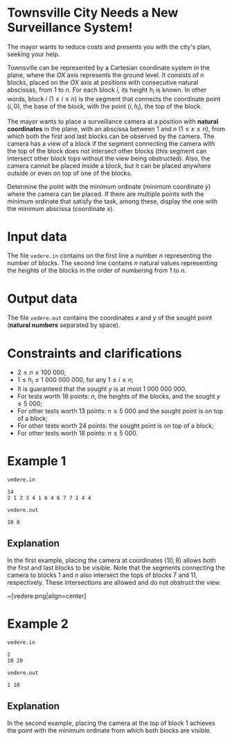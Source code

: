 # Townsville City Needs a New Surveillance System!

The mayor wants to reduce costs and presents you with the city's plan, seeking your help.

Townsville can be represented by a Cartesian coordinate system in the plane, where the $OX$ axis represents the ground level. It consists of $n$ blocks, placed on the $OX$ axis at positions with consecutive natural abscissas, from $1$ to $n$. For each block $i$, its height $h_i$ is known. In other words, block $i$ ($1 \leq i \leq n$) is the segment that connects the coordinate point $(i, 0)$, the base of the block, with the point $(i, h_i)$, the top of the block.

The mayor wants to place a surveillance camera at a position with **natural coordinates** in the plane, with an abscissa between $1$ and $n$ ($1 \leq x \leq n$), from which both the first and last blocks can be observed by the camera. The camera has a view of a block if the segment connecting the camera with the top of the block does not intersect other blocks (this segment can intersect other block tops without the view being obstructed). Also, the camera cannot be placed inside a block, but it can be placed anywhere outside or even on top of one of the blocks.

Determine the point with the minimum ordinate (minimum coordinate $y$) where the camera can be placed. If there are multiple points with the minimum ordinate that satisfy the task, among these, display the one with the minimum abscissa (coordinate $x$).

# Input data

The file `vedere.in` contains on the first line a number $n$ representing the number of blocks. The second line contains $n$ natural values representing the heights of the blocks in the order of numbering from $1$ to $n$.

# Output data

The file `vedere.out` contains the coordinates $x$ and $y$ of the sought point (**natural numbers** separated by space).

# Constraints and clarifications

* $2 \leq n \leq 100 \ 000$;
* $1 \leq h_i \leq 1 \ 000 \ 000 \ 000$, for any $1 \leq i \leq n$;
* It is guaranteed that the sought $y$ is at most $1 \ 000 \ 000 \ 000$.
* For tests worth $18$ points: $n$, the heights of the blocks, and the sought $y \leq 5 \ 000$;
* For other tests worth $13$ points: $n \leq 5 \ 000$ and the sought point is on top of a block;
* For other tests worth $24$ points: the sought point is on top of a block;
* For other tests worth $18$ points: $n \leq 5 \ 000$.

# Example 1

`vedere.in`
```
14
2 1 2 3 4 1 6 4 6 7 7 1 4 4
```

`vedere.out`
```
10 8
```

## Explanation

In the first example, placing the camera at coordinates $(10, 8)$ allows both the first and last blocks to be visible. Note that the segments connecting the camera to blocks $1$ and $n$ also intersect the tops of blocks $7$ and $11$, respectively. These intersections are allowed and do not obstruct the view.

~[vedere.png|align=center]

# Example 2

`vedere.in`
```
2
10 20
```

`vedere.out`
```
1 10
```

## Explanation

In the second example, placing the camera at the top of block $1$ achieves the point with the minimum ordinate from which both blocks are visible.